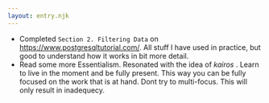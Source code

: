 ```yaml
---
layout: entry.njk
---
```


- Completed `Section 2. Filtering Data` on https://www.postgresqltutorial.com/. All stuff I have used in practice, but good to understand how it works in bit more detail.
- Read some more Essentialism. Resonated with the idea of _kairos_ . Learn to live in the moment and be fully present. This way you can be fully focused on the work that is at hand. Dont try to multi-focus. This will only result in inadequecy.
